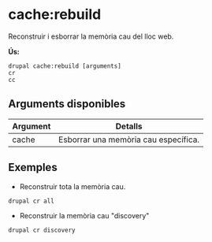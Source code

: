 # cache:rebuild
Reconstruir i esborrar la memòria cau del lloc web.

**Ús:**
```
drupal cache:rebuild [arguments]
cr
cc
```

## Arguments disponibles
Argument | Detalls
---------|-------------
cache | Esborrar una memòria cau específica.

## Exemples
* Reconstruir tota la memòria cau.
```
drupal cr all
```
* Reconstruir la memòria cau "discovery"
```
drupal cr discovery
```
